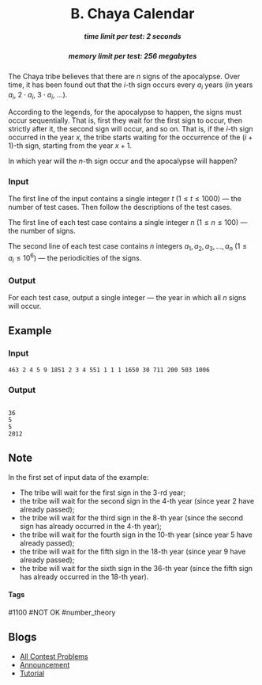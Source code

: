 <h1 style='text-align: center;'> B. Chaya Calendar</h1>

<h5 style='text-align: center;'>time limit per test: 2 seconds</h5>
<h5 style='text-align: center;'>memory limit per test: 256 megabytes</h5>

The Chaya tribe believes that there are $n$ signs of the apocalypse. Over time, it has been found out that the $i$-th sign occurs every $a_i$ years (in years $a_i$, $2 \cdot a_i$, $3 \cdot a_i$, $\dots$).

According to the legends, for the apocalypse to happen, the signs must occur sequentially. That is, first they wait for the first sign to occur, then strictly after it, the second sign will occur, and so on. That is, if the $i$-th sign occurred in the year $x$, the tribe starts waiting for the occurrence of the $(i+1)$-th sign, starting from the year $x+1$.

In which year will the $n$-th sign occur and the apocalypse will happen?

### Input

The first line of the input contains a single integer $t$ ($1 \le t \le 1000$) — the number of test cases. Then follow the descriptions of the test cases.

The first line of each test case contains a single integer $n$ ($1 \le n \le 100$) — the number of signs.

The second line of each test case contains $n$ integers $a_1, a_2, a_3, \dots, a_n$ ($1 \le a_i \le 10^6$) — the periodicities of the signs.

### Output

For each test case, output a single integer — the year in which all $n$ signs will occur.

## Example

### Input


```text
463 2 4 5 9 1851 2 3 4 551 1 1 1 1650 30 711 200 503 1006
```
### Output

```text

36
5
5
2012

```
## Note

In the first set of input data of the example:

* The tribe will wait for the first sign in the $3$-rd year;
* the tribe will wait for the second sign in the $4$-th year (since year $2$ have already passed);
* the tribe will wait for the third sign in the $8$-th year (since the second sign has already occurred in the $4$-th year);
* the tribe will wait for the fourth sign in the $10$-th year (since year $5$ have already passed);
* the tribe will wait for the fifth sign in the $18$-th year (since year $9$ have already passed);
* the tribe will wait for the sixth sign in the $36$-th year (since the fifth sign has already occurred in the $18$-th year).


#### Tags 

#1100 #NOT OK #number_theory 

## Blogs
- [All Contest Problems](../Codeforces_Round_927_(Div._3).md)
- [Announcement](../blogs/Announcement.md)
- [Tutorial](../blogs/Tutorial.md)
